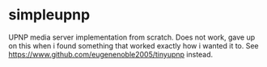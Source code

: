 # simpleupnp
UPNP media server implementation from scratch. Does not work, gave up on this when i found something that worked exactly how i wanted it to. 
See https://www.github.com/eugenenoble2005/tinyupnp instead.

